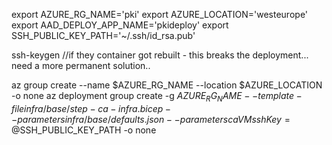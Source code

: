 export AZURE_RG_NAME='pki'
export AZURE_LOCATION='westeurope'
export AAD_DEPLOY_APP_NAME='pkideploy'
export SSH_PUBLIC_KEY_PATH='~/.ssh/id_rsa.pub'

ssh-keygen 
//if they container got rebuilt - this breaks the deployment... need a more permanent solution..


az group create --name $AZURE_RG_NAME --location $AZURE_LOCATION -o none
az deployment group create -g $AZURE_RG_NAME --template-file infra/base/step-ca-infra.bicep --parameters infra/base/defaults.json --parameters caVMsshKey=@$SSH_PUBLIC_KEY_PATH -o none